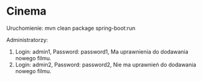 # Cinema

Uruchomienie: mvn clean package spring-boot:run

Administratorzy:
  1. Login: admin1,
     Password: password1,
     Ma uprawnienia do dodawania nowego filmu.
  2. Login: admin2,
     Password: password2,
     Nie ma uprawnień do dodawania nowego filmu.
   
